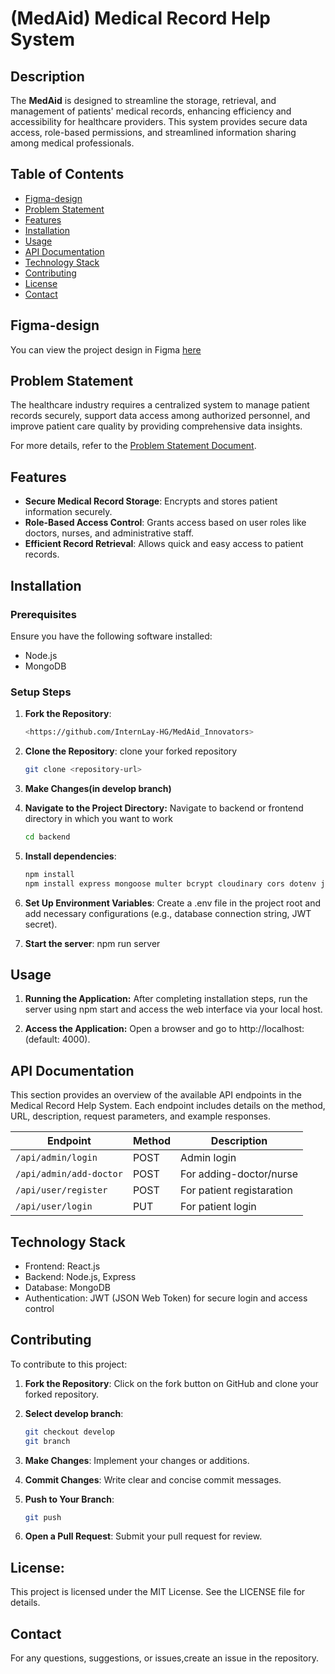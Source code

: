 # (MedAid) Medical Record Help System

## Description
The **MedAid** is designed to streamline the storage, retrieval, and management of patients' medical records, enhancing efficiency and accessibility for healthcare providers. This system provides secure data access, role-based permissions, and streamlined information sharing among medical professionals.

## Table of Contents
- [Figma-design](#figma-design)
- [Problem Statement](#problem-statement)
- [Features](#features)
- [Installation](#installation)
- [Usage](#usage)
- [API Documentation](#api-documentation)
- [Technology Stack](#technology-stack)
- [Contributing](#contributing)
- [License](#license)
- [Contact](#contact)

## Figma-design
You can view the project design in Figma [here](https://www.figma.com/design/huGWLLeXqRMV6y9IEQ27Me/Medaid--UI-Design?node-id=0-1&node-type=canvas&t=kWeYV5yBga8QQHTM-0)

## Problem Statement
The healthcare industry requires a centralized system to manage patient records securely, support data access among authorized personnel, and improve patient care quality by providing comprehensive data insights.

For more details, refer to the [Problem Statement Document](https://github.com/InternLay-HG/Problem-Statements/blob/main/P10%20%20%20%20Medical-Record-Help-System-srs.md).

## Features
- **Secure Medical Record Storage**: Encrypts and stores patient information securely.
- **Role-Based Access Control**: Grants access based on user roles like doctors, nurses, and administrative staff.
- **Efficient Record Retrieval**: Allows quick and easy access to patient records.

## Installation

### Prerequisites
Ensure you have the following software installed:
- Node.js
- MongoDB

### Setup Steps
1. **Fork the Repository**:
   ```bash
   <https://github.com/InternLay-HG/MedAid_Innovators>

2. **Clone the Repository**:
   clone your forked repository
   ```bash
   git clone <repository-url>

3. **Make Changes(in develop branch)**

4. **Navigate to the Project Directory:**
    Navigate to backend or frontend directory in which you want to work 
    ```bash
    cd backend

5. **Install dependencies**:
    ```bash
    npm install
    npm install express mongoose multer bcrypt cloudinary cors dotenv jsonwebtoken nodemon validator

6. **Set Up Environment Variables**:
    Create a .env file in the project root and add necessary configurations (e.g., database connection string, JWT secret).

7. **Start the server**:
    npm run server

## Usage

1. **Running the Application:**
    After completing installation steps, run the server using npm start and access the web interface via your local host.

1. **Access the Application:**
    Open a browser and go to http://localhost:<PORT> (default: 4000).

## API Documentation

This section provides an overview of the available API endpoints in the Medical Record Help System. Each endpoint includes details on the method, URL, description, request parameters, and example responses.

| Endpoint                   | Method | Description                               |
|----------------------------|--------|-------------------------------------------|
| `/api/admin/login`         | POST   | Admin login                               |
| `/api/admin/add-doctor`    | POST   | For adding-doctor/nurse                   |
| `/api/user/register`       | POST   | For patient registaration                 |
| `/api/user/login`          | PUT    | For patient login                         |

## Technology Stack

- Frontend: React.js
- Backend: Node.js, Express
- Database: MongoDB
- Authentication: JWT (JSON Web Token) for secure login and access control

## Contributing

To contribute to this project:
1. **Fork the Repository**: Click on the fork button on GitHub and clone your forked repository.

2. **Select develop branch**:
    ```bash
    git checkout develop
    git branch

3. **Make Changes**:  Implement your changes or additions.

4. **Commit Changes**: Write clear and concise commit messages.

5. **Push to Your Branch**: 
    ```bash
    git push

6. **Open a Pull Request**:
    Submit your pull request for review.

## License:
  This project is licensed under the MIT License. See the LICENSE file for details.

## Contact
  For any questions, suggestions, or issues,create an issue in the repository.